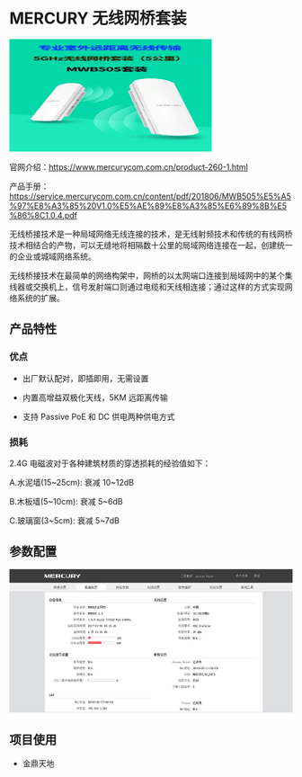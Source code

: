 # MERCURY 无线网桥套装

<img src="./img/6b06ab0f8550e625dfcda828b6311cf.jpg" alt="描述文字" width="360" height="200">

官网介绍：<https://www.mercurycom.com.cn/product-260-1.html>

产品手册：<https://service.mercurycom.com.cn/content/pdf/201806/MWB505%E5%A5%97%E8%A3%85%20V1.0%E5%AE%89%E8%A3%85%E6%89%8B%E5%86%8C1.0.4.pdf>

无线桥接技术是一种局域网络无线连接的技术，是无线射频技术和传统的有线网桥技术相结合的产物，可以无缝地将相隔数十公里的局域网络连接在一起，创建统一的企业或城域网络系统。

无线桥接技术在最简单的网络构架中，网桥的以太网端口连接到局域网中的某个集线器或交换机上，信号发射端口则通过电缆和天线相连接；通过这样的方式实现网络系统的扩展。

## 产品特性

### 优点

- 出厂默认配对，即插即用，无需设置

- 内置高增益双极化天线，5KM 远距离传输

- 支持 Passive PoE 和 DC 供电两种供电方式

### 损耗

2.4G 电磁波对于各种建筑材质的穿透损耗的经验值如下：

A.水泥墙(15~25cm): 衰减 10~12dB

B.木板墙(5~10cm): 衰减 5~6dB

C.玻璃窗(3~5cm): 衰减 5~7dB

## 参数配置

![alt text](img/image.png)

## 项目使用

- 金鼎天地

